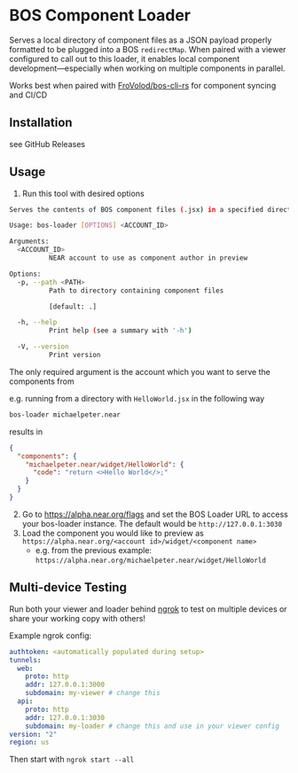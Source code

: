 # BOS Component Loader

Serves a local directory of component files as a JSON payload properly formatted to be plugged into a BOS `redirectMap`. When paired with a viewer configured to call out to this loader, it enables local component development—especially when working on multiple components in parallel.

Works best when paired with [FroVolod/bos-cli-rs](https://github.com/FroVolod/bos-cli-rs) for component syncing and CI/CD

## Installation

see GitHub Releases

## Usage

1. Run this tool with desired options

```sh
Serves the contents of BOS component files (.jsx) in a specified directory as a JSON object properly formatted for preview on a BOS gateway

Usage: bos-loader [OPTIONS] <ACCOUNT_ID>

Arguments:
  <ACCOUNT_ID>
          NEAR account to use as component author in preview

Options:
  -p, --path <PATH>
          Path to directory containing component files

          [default: .]

  -h, --help
          Print help (see a summary with '-h')

  -V, --version
          Print version
```

The only required argument is the account which you want to serve the components from

e.g. running from a directory with `HelloWorld.jsx` in the following way

```bash
bos-loader michaelpeter.near
```

results in

```json
{
  "components": {
    "michaelpeter.near/widget/HelloWorld": {
      "code": "return <>Hello World</>;"
    }
  }
}
```

2. Go to https://alpha.near.org/flags and set the BOS Loader URL to access your bos-loader instance. The default would be `http://127.0.0.1:3030`
3. Load the component you would like to preview as `https://alpha.near.org/<account id>/widget/<component name>`
   - e.g. from the previous example: `https://alpha.near.org/michaelpeter.near/widget/HelloWorld`

## Multi-device Testing

Run both your viewer and loader behind [ngrok](https://ngrok.com/) to test on multiple devices or share your working copy with others!

Example ngrok config:

```yml
authtoken: <automatically populated during setup>
tunnels:
  web:
    proto: http
    addr: 127.0.0.1:3000
    subdomain: my-viewer # change this
  api:
    proto: http
    addr: 127.0.0.1:3030
    subdomain: my-loader # change this and use in your viewer config
version: "2"
region: us
```

Then start with `ngrok start --all`
